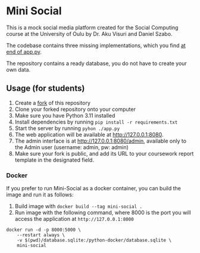 # Mini Social

This is a mock social media platform created for the Social Computing course at the University of Oulu by Dr. Aku Visuri and Daniel Szabo.

The codebase contains three missing implementations, which you find [at end of app.py](https://github.com/Crowd-Computing-Oulu/mini_social_exercise/blob/44117e36e609b52c3452226797a0fd3fb5ff5258/app.py#L886).

The repository contains a ready database, you do not have to create your own data.

## Usage (for students)

1. Create a [fork](https://docs.github.com/en/pull-requests/collaborating-with-pull-requests/working-with-forks/fork-a-repo) of this repository
2. Clone your forked repository onto your computer
3. Make sure you have Python 3.11 installed
4. Install dependencies by running `pip install -r requirements.txt`
5. Start the server by running `pyhon ./app.py`
6. The web application will be available at http://127.0.0.1:8080. 
7. The admin interface is at http://127.0.0.1:8080/admin, available only to the Admin user (username: admin, pw: admin)
8. Make sure your fork is public, and add its URL to your coursework report template in the designated field.

### Docker

If you prefer to run Mini-Social as a docker container, you can build the image and run it as follows:

1. Build image with `docker build --tag mini-social .`
2. Run image with the following command, where 8000 is the port you will access the application at `http://127.0.0.1:8000`

```
docker run -d -p 8000:5000 \
    --restart always \
    -v $(pwd)/database.sqlite:/python-docker/database.sqlite \
    mini-social
```
 